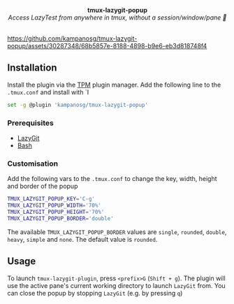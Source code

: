<p align="center">
  <b>tmux-lazygit-popup</b>
  <br>
  <i>Access LazyTest from anywhere in tmux, without a session/window/pane 💬</i>
  <br />
  <br />
    
https://github.com/kampanosg/tmux-lazygit-popup/assets/30287348/68b5857e-8188-4898-b9e6-eb3d818748f4

</p>

## Installation

Install the plugin via the [TPM](https://github.com/tmux-plugins/tpm/) plugin manager. Add the following line to the `.tmux.conf` and install with `<prefix>I

```sh
set -g @plugin 'kampanosg/tmux-lazygit-popup'
```

### Prerequisites

* [LazyGit](https://github.com/jesseduffield/lazygit)
* [Bash](https://www.gnu.org/software/bash/)

### Customisation

Add the following vars to the `.tmux.conf` to change the key, width, height and border of the popup

```sh
TMUX_LAZYGIT_POPUP_KEY='C-g'
TMUX_LAZYGIT_POPUP_WIDTH='70%'
TMUX_LAZYGIT_POPUP_HEIGHT='70%'
TMUX_LAZYGIT_POPUP_BORDER='double'
```

The available `TMUX_LAZYGIT_POPUP_BORDER` values are `single`, `rounded`, `double`, `heavy`, `simple` and `none`. The default value is `rounded`.

## Usage

To launch `tmux-lazygit-plugin`, press `<prefix>G` (`Shift + g`). The plugin will use the active pane's current working directory to launch `LazyGit` from. You can close the popup by stopping `LazyGit` (e.g. by pressing `q`)
